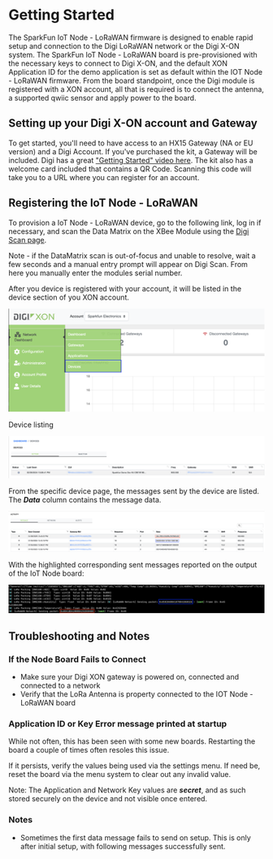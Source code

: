 # Getting Started

The SparkFun IoT Node - LoRaWAN firmware is designed to enable rapid setup and connection to the Digi LoRaWAN network or the Digi X-ON system. The SparkFun IoT Node - LoRaWAN board is pre-provisioned with the necessary keys to connect to Digi X-ON, and the default XON Application ID for the demo application is set as default within the IOT Node - LoRaWAN firmware. From the board standpoint, once the Digi module is registered with a XON account, all that is required is to connect the antenna, a supported qwiic sensor and apply power to the board. 

## Setting up your Digi X-ON account and Gateway

To get started, you'll need to have access to an HX15 Gateway (NA or EU version) and a Digi Account. If you've purchased the kit, a Gateway will be included. Digi has a great ["Getting Started" video here](https://youtu.be/nrmTp8ZYa6c?si=9FnklldcUvFMTXLr). The kit also has a welcome card included that contains a QR Code. Scanning this code will take you to a URL where you can register for an account.

## Registering the IoT Node - LoRaWAN 

To provision a IoT Node - LoRaWAN device, go to the following link, log in if necessary, and scan the Data Matrix on the XBee Module using the [Digi Scan page](https://scan-us1.haxiot.com/). 

Note - if the DataMatrix scan is out-of-focus and unable to resolve, wait a few seconds and a manual entry prompt will appear on Digi Scan. From here you manually enter the modules serial number. 

After you device is registered with your account, it will be listed in the device section of you XON account.

![XON Devices](assets/img/digi-xon-devices.png)

Device listing

![XON A Device](assets/img/digi-xon-a-device.png)

From the specific device page, the messages sent by the device are listed. The ***Data*** column contains the message data.

![XON Messages](assets/img/digi-device-messages.png)

With the highlighted corresponding sent messages reported on the output of the IoT Node board:

![Node Messages](assets/img/node-sent-messages.png)

## Troubleshooting and Notes

### If the Node Board Fails to Connect

* Make sure your Digi XON gateway is powered on, connected and connected to a network
* Verify that the LoRa Antenna is property connected to the IOT Node - LoRaWAN board

### Application ID or Key Error message printed at startup

While not often, this has been seen with some new boards. Restarting the board a couple of times often resoles this issue.

If it persists, verify the values being used via the settings menu. If need be, reset the board via the menu system to clear out any invalid value.

Note: The Application and Network Key values are ***secret***, and as such stored securely on the device and not visible once entered.  

### Notes

* Sometimes the first data message fails to send on setup. This is only after initial setup, with following messages successfully sent.